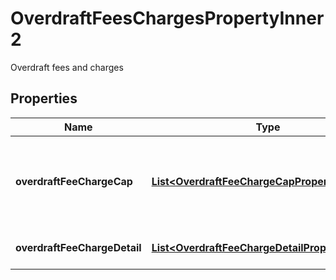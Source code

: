

# OverdraftFeesChargesPropertyInner2

Overdraft fees and charges

## Properties

| Name | Type | Description | Notes |
|------------ | ------------- | ------------- | -------------|
|**overdraftFeeChargeCap** | [**List&lt;OverdraftFeeChargeCapPropertyInner4&gt;**](OverdraftFeeChargeCapPropertyInner4.md) | Details about any caps (maximum charges) that apply to a particular fee/charge |  [optional] |
|**overdraftFeeChargeDetail** | [**List&lt;OverdraftFeeChargeDetailPropertyInner2&gt;**](OverdraftFeeChargeDetailPropertyInner2.md) | Details about the fees/charges |  |



